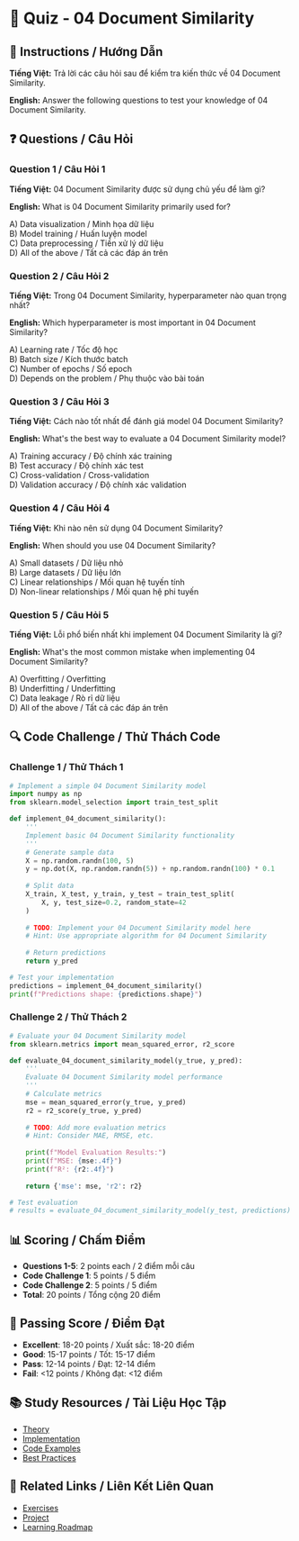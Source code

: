 # 🧠 Quiz - 04 Document Similarity

## 📝 Instructions / Hướng Dẫn

**Tiếng Việt:** Trả lời các câu hỏi sau để kiểm tra kiến thức về 04 Document Similarity.

**English:** Answer the following questions to test your knowledge of 04 Document Similarity.

## ❓ Questions / Câu Hỏi

### Question 1 / Câu Hỏi 1
**Tiếng Việt:** 04 Document Similarity được sử dụng chủ yếu để làm gì?

**English:** What is 04 Document Similarity primarily used for?

A) Data visualization / Minh họa dữ liệu  
B) Model training / Huấn luyện model  
C) Data preprocessing / Tiền xử lý dữ liệu  
D) All of the above / Tất cả các đáp án trên

### Question 2 / Câu Hỏi 2
**Tiếng Việt:** Trong 04 Document Similarity, hyperparameter nào quan trọng nhất?

**English:** Which hyperparameter is most important in 04 Document Similarity?

A) Learning rate / Tốc độ học  
B) Batch size / Kích thước batch  
C) Number of epochs / Số epoch  
D) Depends on the problem / Phụ thuộc vào bài toán

### Question 3 / Câu Hỏi 3
**Tiếng Việt:** Cách nào tốt nhất để đánh giá model 04 Document Similarity?

**English:** What's the best way to evaluate a 04 Document Similarity model?

A) Training accuracy / Độ chính xác training  
B) Test accuracy / Độ chính xác test  
C) Cross-validation / Cross-validation  
D) Validation accuracy / Độ chính xác validation

### Question 4 / Câu Hỏi 4
**Tiếng Việt:** Khi nào nên sử dụng 04 Document Similarity?

**English:** When should you use 04 Document Similarity?

A) Small datasets / Dữ liệu nhỏ  
B) Large datasets / Dữ liệu lớn  
C) Linear relationships / Mối quan hệ tuyến tính  
D) Non-linear relationships / Mối quan hệ phi tuyến

### Question 5 / Câu Hỏi 5
**Tiếng Việt:** Lỗi phổ biến nhất khi implement 04 Document Similarity là gì?

**English:** What's the most common mistake when implementing 04 Document Similarity?

A) Overfitting / Overfitting  
B) Underfitting / Underfitting  
C) Data leakage / Rò rỉ dữ liệu  
D) All of the above / Tất cả các đáp án trên

## 🔍 Code Challenge / Thử Thách Code

### Challenge 1 / Thử Thách 1
```python
# Implement a simple 04 Document Similarity model
import numpy as np
from sklearn.model_selection import train_test_split

def implement_04_document_similarity():
    '''
    Implement basic 04 Document Similarity functionality
    '''
    # Generate sample data
    X = np.random.randn(100, 5)
    y = np.dot(X, np.random.randn(5)) + np.random.randn(100) * 0.1
    
    # Split data
    X_train, X_test, y_train, y_test = train_test_split(
        X, y, test_size=0.2, random_state=42
    )
    
    # TODO: Implement your 04 Document Similarity model here
    # Hint: Use appropriate algorithm for 04 Document Similarity
    
    # Return predictions
    return y_pred

# Test your implementation
predictions = implement_04_document_similarity()
print(f"Predictions shape: {predictions.shape}")
```

### Challenge 2 / Thử Thách 2
```python
# Evaluate your 04 Document Similarity model
from sklearn.metrics import mean_squared_error, r2_score

def evaluate_04_document_similarity_model(y_true, y_pred):
    '''
    Evaluate 04 Document Similarity model performance
    '''
    # Calculate metrics
    mse = mean_squared_error(y_true, y_pred)
    r2 = r2_score(y_true, y_pred)
    
    # TODO: Add more evaluation metrics
    # Hint: Consider MAE, RMSE, etc.
    
    print(f"Model Evaluation Results:")
    print(f"MSE: {mse:.4f}")
    print(f"R²: {r2:.4f}")
    
    return {'mse': mse, 'r2': r2}

# Test evaluation
# results = evaluate_04_document_similarity_model(y_test, predictions)
```

## 📊 Scoring / Chấm Điểm

- **Questions 1-5**: 2 points each / 2 điểm mỗi câu
- **Code Challenge 1**: 5 points / 5 điểm
- **Code Challenge 2**: 5 points / 5 điểm
- **Total**: 20 points / Tổng cộng 20 điểm

## 🎯 Passing Score / Điểm Đạt

- **Excellent**: 18-20 points / Xuất sắc: 18-20 điểm
- **Good**: 15-17 points / Tốt: 15-17 điểm  
- **Pass**: 12-14 points / Đạt: 12-14 điểm
- **Fail**: <12 points / Không đạt: <12 điểm

## 📚 Study Resources / Tài Liệu Học Tập

- [Theory](./THEORY_04_document_similarity.md)
- [Implementation](./IMPLEMENTATION_04_document_similarity.md)
- [Code Examples](./CODE_EXAMPLES_04_document_similarity.md)
- [Best Practices](./BEST_PRACTICES_04_document_similarity.md)

## 🔗 Related Links / Liên Kết Liên Quan

- [Exercises](./EXERCISES_04_document_similarity.md)
- [Project](./PROJECT_04_document_similarity.md)
- [Learning Roadmap](./LEARNING_ROADMAP_04_document_similarity.md)
